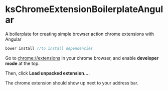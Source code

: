 # ksChromeExtensionBoilerplateAngular
A boilerplate for creating simple browser action chrome extensions with Angular
```javascript
bower install //to install dependencies
```
Go to <chrome://extensions> in your chrome browser, and enable **developer mode** at the top. 

Then, click **Load unpacked extension...**.

The chrome extension should show up next to your address bar. 
